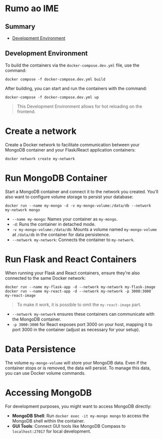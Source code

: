 # Rumo ao IME

## Summary

- [Development Environment](#development-environment)

## Development Environment

To build the containers via the ```docker-compose.dev.yml``` file, use the command:

```
docker compose -f docker-compose.dev.yml build
```

After building, you can start and run the containers with the command:

```
docker-compose -f docker-compose.dev.yml up
```

> This Development Environment allows for hot reloading on the frontend.








# Create a network

Create a Docker network to facilitate communication between your MongoDB container and your Flask/React application containers:

```
docker network create my-network
```


# Run MongoDB Container

Start a MongoDB container and connect it to the network you created. You'll also want to configure volume storage to persist your database:

```
docker run --name my-mongo -d -v my-mongo-volume:/data/db --network my-network mongo

```

*   `--name my-mongo`: Names your container as `my-mongo`.
*   `-d`: Runs the container in detached mode.
*   `-v my-mongo-volume:/data/db`: Mounts a volume named `my-mongo-volume` at `/data/db` in the container for data persistence.
*   `--network my-network`: Connects the container to `my-network`.

# Run Flask and React Containers
When running your Flask and React containers, ensure they're also connected to the same Docker network:

```
docker run --name my-flask-app -d --network my-network my-flask-image
docker run --name my-react-app -d --network my-network -p 3000:3000 my-react-image
```
> To make it work, it is possible to omit the `my-react-image` part.

*   `--network my-network` ensures these containers can communicate with the MongoDB container.
*   `-p 3000:3000` for React exposes port 3000 on your host, mapping it to port 3000 in the container (adjust as necessary for your setup).

# Data Persistence

The volume `my-mongo-volume` will store your MongoDB data. Even if the container stops or is removed, the data will persist. To manage this data, you can use Docker volume commands.

# Accessing MongoDB

For development purposes, you might want to access MongoDB directly:

*   **MongoDB Shell**: Run `docker exec -it my-mongo mongo` to access the MongoDB shell within the container.
*   **GUI Tools**: Connect GUI tools like MongoDB Compass to `localhost:27017` for local development.